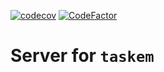 [![codecov](https://codecov.io/gh/taskemapp/taskem-server/graph/badge.svg?token=13F6QIQ717)](https://codecov.io/gh/taskemapp/taskem-server)
[![CodeFactor](https://www.codefactor.io/repository/github/taskemapp/taskem-server/badge)](https://www.codefactor.io/repository/github/taskemapp/taskem-server)
# Server for `taskem`
